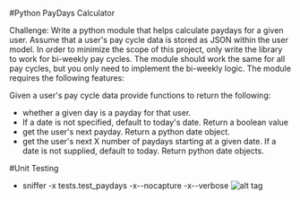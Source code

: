 #Python PayDays Calculator

Challenge:
Write a python module that helps calculate paydays for a given user. Assume that a user's pay cycle data is stored as JSON within the user model. In order to minimize the scope of this project, only write the library to work for bi-weekly pay cycles. The module should work the same for all pay cycles, but you only need to implement the bi-weekly logic. The module requires the following features:


Given a user's pay cycle data provide functions to return the following:
- whether a given day is a payday for that user. 
- If a date is not specified, default to today's date. Return a boolean value
- get the user's next payday. Return a python date object.
- get the user's next X number of paydays starting at a given date. If a date is not supplied, default to today. Return python date objects.

#Unit Testing
- sniffer -x tests.test_paydays -x--nocapture -x--verbose
![alt tag](https://github.com/deltadreams/Python-PayDays-Calculator/blob/master/screenshots/screenshot.png)
